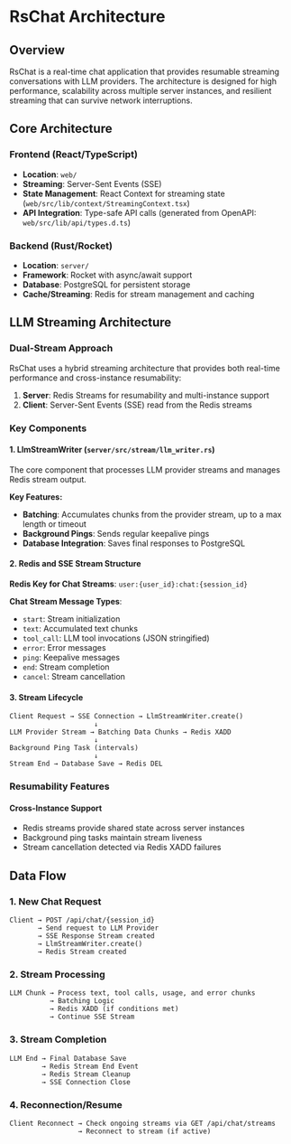 # RsChat Architecture

## Overview

RsChat is a real-time chat application that provides resumable streaming conversations with LLM providers. The architecture is designed for high performance, scalability across multiple server instances, and resilient streaming that can survive network interruptions.

## Core Architecture

### Frontend (React/TypeScript)
- **Location**: `web/`
- **Streaming**: Server-Sent Events (SSE)
- **State Management**: React Context for streaming state (`web/src/lib/context/StreamingContext.tsx`)
- **API Integration**: Type-safe API calls (generated from OpenAPI: `web/src/lib/api/types.d.ts`)

### Backend (Rust/Rocket)
- **Location**: `server/`
- **Framework**: Rocket with async/await support
- **Database**: PostgreSQL for persistent storage
- **Cache/Streaming**: Redis for stream management and caching

## LLM Streaming Architecture

### Dual-Stream Approach

RsChat uses a hybrid streaming architecture that provides both real-time performance and cross-instance resumability:

1. **Server**: Redis Streams for resumability and multi-instance support
2. **Client**: Server-Sent Events (SSE) read from the Redis streams

### Key Components

#### 1. LlmStreamWriter (`server/src/stream/llm_writer.rs`)

The core component that processes LLM provider streams and manages Redis stream output.

**Key Features:**
- **Batching**: Accumulates chunks from the provider stream, up to a max length or timeout
- **Background Pings**: Sends regular keepalive pings
- **Database Integration**: Saves final responses to PostgreSQL

#### 2. Redis and SSE Stream Structure

**Redis Key for Chat Streams**: `user:{user_id}:chat:{session_id}`

**Chat Stream Message Types**:
- `start`: Stream initialization
- `text`: Accumulated text chunks
- `tool_call`: LLM tool invocations (JSON stringified)
- `error`: Error messages
- `ping`: Keepalive messages
- `end`: Stream completion
- `cancel`: Stream cancellation

#### 3. Stream Lifecycle

```
Client Request → SSE Connection → LlmStreamWriter.create()
                     ↓
LLM Provider Stream → Batching Data Chunks → Redis XADD
                     ↓
Background Ping Task (intervals)
                     ↓
Stream End → Database Save → Redis DEL
```


### Resumability Features

#### Cross-Instance Support
- Redis streams provide shared state across server instances
- Background ping tasks maintain stream liveness
- Stream cancellation detected via Redis XADD failures

## Data Flow

### 1. New Chat Request
```
Client → POST /api/chat/{session_id}
       → Send request to LLM Provider
       → SSE Response Stream created
       → LlmStreamWriter.create()
       → Redis Stream created
```

### 2. Stream Processing
```
LLM Chunk → Process text, tool calls, usage, and error chunks
          → Batching Logic
          → Redis XADD (if conditions met)
          → Continue SSE Stream
```

### 3. Stream Completion
```
LLM End → Final Database Save
        → Redis Stream End Event
        → Redis Stream Cleanup
        → SSE Connection Close
```

### 4. Reconnection/Resume
```
Client Reconnect → Check ongoing streams via GET /api/chat/streams
                 → Reconnect to stream (if active)
```
